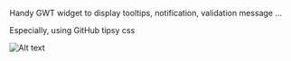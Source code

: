 Handy GWT widget to display tooltips, notification, validation message ...

Especially, using GitHub tipsy css

![Alt text](/path/to/img.jpg)
